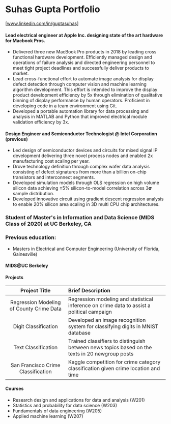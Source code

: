 # Suhas Gupta Portfolio

[www.linkedin.com/in/guptasuhas]

#### Lead electrical engineer at Apple Inc. designing state of the art hardware for Macbook Pros. 
  - Delivered three new MacBook Pro products in 2018 by leading cross functional hardware development. Efficiently managed design and operations of failure analysis and directed engineering personnel to meet tight project deadlines and successfully deliver products to market.
  - Lead cross-functional effort to automate image analysis for display defect detection through
computer vision and machine learning algorithm development. This effort is intended to improve the display product development efficiency by 5x through elimination of qualitative binning of display performance by human operators. Proficient in developing code in a team environment
using Git.
  - Developed a portable automation library for data processing and analysis in MATLAB and Python
that improved electrical module validation efficiency by 3x.

#### Design Engineer and Semiconductor Technologist @ Intel Corporation (previous)
  - Led design of semiconductor devices and circuits for mixed signal IP development delivering three novel process nodes and enabled 2x manufacturing cost scaling per year.
  - Drove technology definition through complex wafer data analysis consisting of defect signatures from more than a billion on-chip transistors and interconnect segments.
  - Developed simulation models through OLS regression on high volume silicon data achieving ±5% silicon-to-model correlation across 3𝞂 sample distribution.
  - Developed innovative circuit using gradient descent regression analysis to enable 20% silicon area scaling in 3D multi CPU chip architectures.


### Student of Master's in Information and Data Science (MIDS Class of 2020) at UC Berkeley, CA

### Previous education: 
  - Masters in Electrical and Computer Engineering (University of Florida, Gainesville)

#### MIDS@UC Berkeley

#### Projects

| Project Title |  Brief Description  |
|:----------:|:----------|
| Regression Modeling of County Crime Data |  Regression modeling and statistical inference on crime data to assist a political campaign|
| Digit Classification |  Developed an image recognition system for classifying digits in MNIST database |
| Text Classification |  Trained classifiers to distinguish between news topics based on the texts in 20 newgroup posts |
| San Francisco Crime Classification |  Kaggle competition for crime category classification given crime location and time |

#### Courses
  - Research design and applications for data and analysis (W201)
  - Statistics and probability for data science (W203)
  - Fundamentals of data engineering (W205)
  - Applied machine learning (W207)
